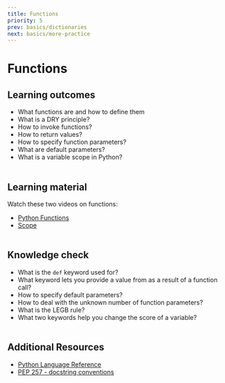 ```yaml
---
title: Functions
priority: 5
prev: basics/dictionaries
next: basics/more-practice
---
```


# Functions

## Learning outcomes

- What functions are and how to define them
- What is a DRY principle?
- How to invoke functions?
- How to return values?
- How to specify function parameters?
- What are default parameters?
- What is a variable scope in Python?
  <br><br>

## Learning material

Watch these two videos on functions:

- [Python Functions](https://www.youtube.com/watch?v=9Os0o3wzS_I&list=PL-osiE80TeTt2d9bfVyTiXJA-UTHn6WwU&index=8)
- [Scope](https://www.youtube.com/watch?v=QVdf0LgmICw&ab_channel=CoreySchafer)
  <br><br>

## Knowledge check

- What is the `def` keyword used for?
- What keyword lets you provide a value from as a result of a function call?
- How to specify default parameters?
- How to deal with the unknown number of function parameters?
- What is the LEGB rule?
- What two keywords help you change the score of a variable?
  <br><br>

## Additional Resources

- [Python Language Reference](https://docs.python.org/3/reference/index.html)
- [PEP 257 - docstring conventions](https://peps.python.org/pep-0257/)
